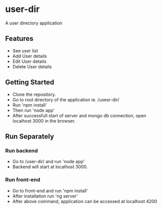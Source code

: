 # user-dir
A user directory application

## Features
* See user list
* Add User details 
* Edit User details
* Delete User details

## Getting Started
* Clone the repository.
* Go to root directory of the application ie. /usesr-dir/
* Run 'npm install'
* Then run 'node app'
* After successfull start of server and mongo db connection, open localhost 3000 in the browser.

## Run Separately

### Run backend
* Go to /user-dir/ and run 'node app'
* Backend will start at localhost 3000.

### Run front-end
* Go to front-end and run 'npm install'
* After installation run 'ng server'
* After above command, application can be accessed at localhost 4200
